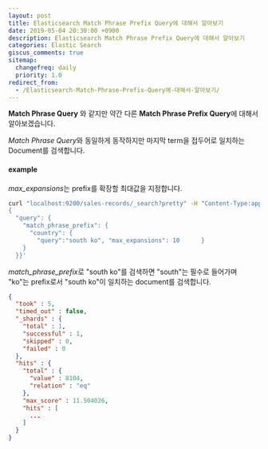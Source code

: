 ```yaml
---
layout: post
title: Elasticsearch Match Phrase Prefix Query에 대해서 알아보기
date: 2019-05-04 20:30:00 +0900
description: Elasticsearch Match Phrase Prefix Query에 대해서 알아보기
categories: Elastic Search
giscus_comments: true
sitemap:
  changefreq: daily
  priority: 1.0
redirect_from:
  - /Elasticsearch-Match-Phrase-Prefix-Query에-대해서-알아보기/
---
```


**Match Phrase Query** 와 같지만 약간 다른 **Match Phrase Prefix Query**에 대해서 알아보겠습니다.

*Match Phrase Query*와 동일하게 동작하지만 마지막 term을 접두어로 일치하는 Document를 검색합니다.

#### example

*max_expansions*는 prefix를 확장할 최대값을 지정합니다.

```bash
curl "localhost:9200/sales-records/_search?pretty" -H "Content-Type:application/json" -d '
{
  "query": {
    "match_phrase_prefix": {
      "country": {
        "query":"south ko", "max_expansions": 10      }
    }
  }}'
```

*match_phrase_prefix*로 "south ko"를 검색하면 "south"는 필수로 들어가며 "ko"는 prefix로서 "south ko"이 일치하는 document를 검색합니다.

```json
{
  "took" : 5,
  "timed_out" : false,
  "_shards" : {
    "total" : 1,
    "successful" : 1,
    "skipped" : 0,
    "failed" : 0
  },
  "hits" : {
    "total" : {
      "value" : 8104,
      "relation" : "eq"
    },
    "max_score" : 11.504026,
    "hits" : [
      ...
    ]
  }
}
```
